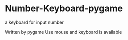 # Number-Keyboard-pygame
a keyboard for input number

Written by pygame
Use mouse and keyboard is available
